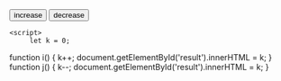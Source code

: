 <!DOCTYPE html>
<html lang="en">
<head>
    <meta charset="UTF-8">
    <meta http-equiv="X-UA-Compatible" content="IE=edge">
    <meta name="viewport" content="width=device-width, initial-scale=1.0">
    <title>Document</title>
</head>
<body>
    <div>
        <button id="i" onclick="i()">increase</button>
        <button id="j" onclick="j()">decrease</button>
    </div>
    <p id="result"></p>

    <script>
         let k = 0;

function i() {
  k++;
  document.getElementById('result').innerHTML = k;
}
function j() {
  k--;
  document.getElementById('result').innerHTML = k;
}
    </script>
</body>
</html>
